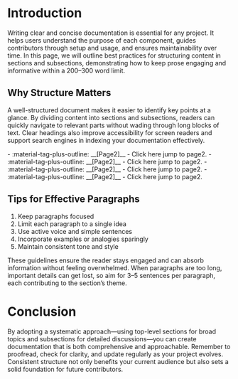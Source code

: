 # Introduction

Writing clear and concise documentation is essential for any project. It helps users understand the purpose of each component, guides contributors through setup and usage, and ensures maintainability over time. In this page, we will outline best practices for structuring content in sections and subsections, demonstrating how to keep prose engaging and informative within a 200–300 word limit.

## Why Structure Matters

A well-structured document makes it easier to identify key points at a glance. By dividing content into sections and subsections, readers can quickly navigate to relevant parts without wading through long blocks of text. Clear headings also improve accessibility for screen readers and support search engines in indexing your documentation effectively.

<div class="grid cards" markdown>
- :material-tag-plus-outline: __[Page2]__ - Click here jump to page2.
- :material-tag-plus-outline: __[Page2]__ - Click here jump to page2.
- :material-tag-plus-outline: __[Page2]__ - Click here jump to page2.
- :material-tag-plus-outline: __[Page2]__ - Click here jump to page2.
</div>

[Page2]: page-2.md

## Tips for Effective Paragraphs

1. Keep paragraphs focused  
2. Limit each paragraph to a single idea  
3. Use active voice and simple sentences  
4. Incorporate examples or analogies sparingly  
5. Maintain consistent tone and style  

These guidelines ensure the reader stays engaged and can absorb information without feeling overwhelmed. When paragraphs are too long, important details can get lost, so aim for 3–5 sentences per paragraph, each contributing to the section’s theme.

# Conclusion

By adopting a systematic approach—using top-level sections for broad topics and subsections for detailed discussions—you can create documentation that is both comprehensive and approachable. Remember to proofread, check for clarity, and update regularly as your project evolves. Consistent structure not only benefits your current audience but also sets a solid foundation for future contributors.